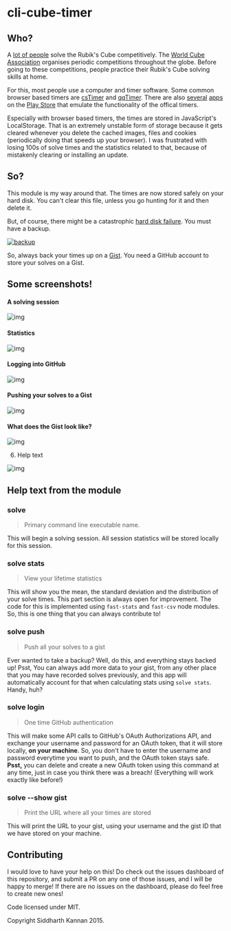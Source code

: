 # cli-cube-timer

## Who?

A [lot of people](https://www.reddit.com/r/cubing/) solve the Rubik's Cube
competitively. The [World Cube
Association](https://www.worldcubeassociation.org/) organises periodic
competitions throughout the globe. Before going to these competitions, people
practice their Rubik's Cube solving skills at home.

For this, most people use a computer and timer software. Some common browser
based timers are [csTimer](http://cstimer.net/) and
[qqTimer](http://www.qqtimer.net/). There are also
[several](https://play.google.com/store/search?q=cubing%20timer&c=apps)
[apps](https://play.google.com/store/apps/details?id=com.avelsoft.cubetimer) on
the [Play
Store](https://play.google.com/store/apps/details?id=air.tw.url.omega.FingerTimer)
that emulate the functionality of the offical timers.

Especially with browser based timers, the times are stored in JavaScript's
LocalStorage. That is an extremely unstable form of storage because it gets
cleared whenever you delete the cached images, files and cookies (periodically
doing that speeds up your browser). I was frustrated with losing 100s of solve
times and the statistics related to that, because of mistakenly clearing or
installing an update.

## So?

This module is my way around that. The times are now stored safely on your hard
disk. You can't clear this file, unless you go hunting for it and then delete
it.

But, of course, there might be a catastrophic [hard disk
failure](https://en.wikipedia.org/wiki/Hard_disk_failure). You must have a
backup.

[![backup](./backup_batteries.png)](https://xkcd.com/1872/)

So, always back your times up on a [Gist](https://gist.github.com/). You need a
GitHub account to store your solves on a Gist.

## Some screenshots!

#### A solving session

![img](solving-session.png)

#### Statistics

![img](statistics.png)

#### Logging into GitHub

![img](logging-in.png)

#### Pushing your solves to a Gist

![img](pushing-solves.png)

#### What does the Gist look like?

![img](gist-sample.png)

6. Help text

![img](help-text.png)

## Help text from the module

### solve

> Primary command line executable name.

This will begin a solving session. All session statistics will be stored locally for this session.

### solve stats

> View your lifetime statistics

This will show you the mean, the standard deviation and the distribution of your solve times.
This part section is always open for improvement. The code for this is implemented using
`fast-stats` and `fast-csv` node modules. So, this is one thing that you can always contribute to!

### solve push

> Push all your solves to a gist

Ever wanted to take a backup? Well, do this, and everything stays backed up!
Psst, You can always add more data to your gist, from any other place that you may
have recorded solves previously, and this app will automatically account for that when
calculating stats using `solve stats`. Handy, huh?

### solve login

> One time GitHub authentication

This will make some API calls to GitHub's OAuth Authorizations API, and exchange your username and
password for an OAuth token, that it will store locally, **on your machine**. So, you don't have to enter
the username and password everytime you want to push, and the OAuth token stays safe.
**Psst,** you can delete and create a new OAuth token using this command at any time, just in case you think
there was a breach! (Everything will work exactly like before!)

### solve --show gist

> Print the URL where all your times are stored

This will print the URL to your gist, using your username and the gist ID that we have stored on
your machine.

## Contributing

I would love to have your help on this! Do check out the issues dashboard of this repository,
and submit a PR on any one of those issues, and I will be happy to merge! If there are no issues
on the dashboard, please do feel free to create new ones!

Code licensed under MIT.

Copyright Siddharth Kannan 2015.
